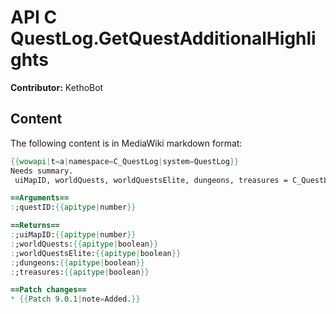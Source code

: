 # API C QuestLog.GetQuestAdditionalHighlights

**Contributor:** KethoBot

## Content

The following content is in MediaWiki markdown format:

```mediawiki
{{wowapi|t=a|namespace=C_QuestLog|system=QuestLog}}
Needs summary.
 uiMapID, worldQuests, worldQuestsElite, dungeons, treasures = C_QuestLog.GetQuestAdditionalHighlights(questID)

==Arguments==
:;questID:{{apitype|number}}

==Returns==
:;uiMapID:{{apitype|number}}
:;worldQuests:{{apitype|boolean}}
:;worldQuestsElite:{{apitype|boolean}}
:;dungeons:{{apitype|boolean}}
:;treasures:{{apitype|boolean}}

==Patch changes==
* {{Patch 9.0.1|note=Added.}}
```